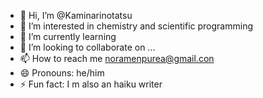 - 👋 Hi, I’m @Kaminarinotatsu
- 👀 I’m interested in chemistry and scientific programming
- 🌱 I’m currently learning 
- 💞️ I’m looking to collaborate on ...
- 📫 How to reach me noramenpurea@gmail.con
- 😄 Pronouns: he/him
- ⚡ Fun fact: I m also an haiku writer

<!---
Kaminarinotatsu/Kaminarinotatsu is a ✨ special ✨ repository because its `README.md` (this file) appears on your GitHub profile.
You can click the Preview link to take a look at your changes.
--->

